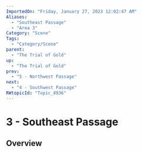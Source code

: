 ```yaml
---
ImportedOn: "Friday, January 27, 2023 12:02:47 AM"
Aliases:
  - "Southeast Passage"
  - "Area 3"
Category: "Scene"
Tags:
  - "Category/Scene"
parent:
  - "The Trial of Gold"
up:
  - "The Trial of Gold"
prev:
  - "5 - Northwest Passage"
next:
  - "4 - Southwest Passage"
RWtopicId: "Topic_8936"
---
```

# 3 - Southeast Passage
## Overview

